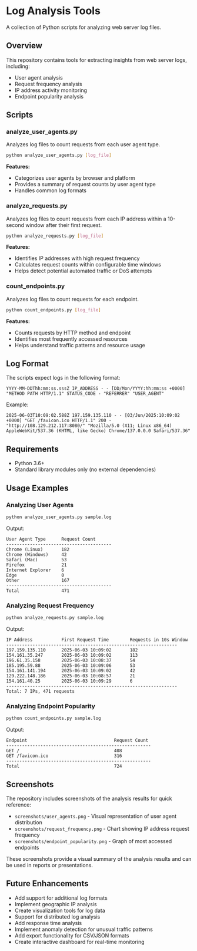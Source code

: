 # Log Analysis Tools

A collection of Python scripts for analyzing web server log files.

## Overview

This repository contains tools for extracting insights from web server logs, including:

- User agent analysis
- Request frequency analysis
- IP address activity monitoring
- Endpoint popularity analysis

## Scripts

### analyze_user_agents.py

Analyzes log files to count requests from each user agent type.

```bash
python analyze_user_agents.py [log_file]
```

**Features:**
- Categorizes user agents by browser and platform
- Provides a summary of request counts by user agent type
- Handles common log formats

### analyze_requests.py

Analyzes log files to count requests from each IP address within a 10-second window after their first request.

```bash
python analyze_requests.py [log_file]
```

**Features:**
- Identifies IP addresses with high request frequency
- Calculates request counts within configurable time windows
- Helps detect potential automated traffic or DoS attempts

### count_endpoints.py

Analyzes log files to count requests for each endpoint.

```bash
python count_endpoints.py [log_file]
```

**Features:**
- Counts requests by HTTP method and endpoint
- Identifies most frequently accessed resources
- Helps understand traffic patterns and resource usage

## Log Format

The scripts expect logs in the following format:

```
YYYY-MM-DDThh:mm:ss.sssZ IP_ADDRESS - - [DD/Mon/YYYY:hh:mm:ss +0000] "METHOD PATH HTTP/1.1" STATUS_CODE - "REFERRER" "USER_AGENT"
```

Example:
```
2025-06-03T10:09:02.588Z 197.159.135.110 - - [03/Jun/2025:10:09:02 +0000] "GET /favicon.ico HTTP/1.1" 200 - "http://108.129.212.117:8080/" "Mozilla/5.0 (X11; Linux x86_64) AppleWebKit/537.36 (KHTML, like Gecko) Chrome/137.0.0.0 Safari/537.36"
```

## Requirements

- Python 3.6+
- Standard library modules only (no external dependencies)

## Usage Examples

### Analyzing User Agents

```bash
python analyze_user_agents.py sample.log
```

Output:
```
User Agent Type      Request Count
----------------------------------------
Chrome (Linux)       182
Chrome (Windows)     42
Safari (Mac)         53
Firefox              21
Internet Explorer    6
Edge                 0
Other                167
----------------------------------------
Total                471
```

### Analyzing Request Frequency

```bash
python analyze_requests.py sample.log
```

Output:
```
IP Address           First Request Time        Requests in 10s Window
-----------------------------------------------------------------
197.159.135.110      2025-06-03 10:09:02       182
154.161.35.247       2025-06-03 10:09:02       113
196.61.35.158        2025-06-03 10:08:37       54
185.195.59.88        2025-06-03 10:09:06       53
154.161.141.194      2025-06-03 10:09:02       42
129.222.148.186      2025-06-03 10:08:57       21
154.161.40.25        2025-06-03 10:09:29       6
-----------------------------------------------------------------
Total: 7 IPs, 471 requests
```

### Analyzing Endpoint Popularity

```bash
python count_endpoints.py sample.log
```

Output:
```
Endpoint                                 Request Count
-------------------------------------------------------
GET /                                    408
GET /favicon.ico                         316
-------------------------------------------------------
Total                                    724
```

## Screenshots

The repository includes screenshots of the analysis results for quick reference:

- `screenshots/user_agents.png` - Visual representation of user agent distribution
- `screenshots/request_frequency.png` - Chart showing IP address request frequency
- `screenshots/endpoint_popularity.png` - Graph of most accessed endpoints

These screenshots provide a visual summary of the analysis results and can be used in reports or presentations.

## Future Enhancements

- Add support for additional log formats
- Implement geographic IP analysis
- Create visualization tools for log data
- Support for distributed log analysis
- Add response time analysis
- Implement anomaly detection for unusual traffic patterns
- Add export functionality for CSV/JSON formats
- Create interactive dashboard for real-time monitoring